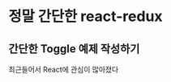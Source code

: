 정말 간단한 react-redux
=====================
간단한 Toggle 예제 작성하기
---------------------
최근들어서 React에 관심이 많아졌다
